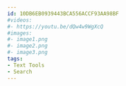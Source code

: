 ```yaml
---
id: 10DB6EB0939443BCA556ACCF93AA98BF
#videos:
#- https://youtu.be/dQw4w9WgXcQ
#images:
#- image1.png
#- image2.png
#- image3.png
tags:
- Text Tools
- Search
---
```

